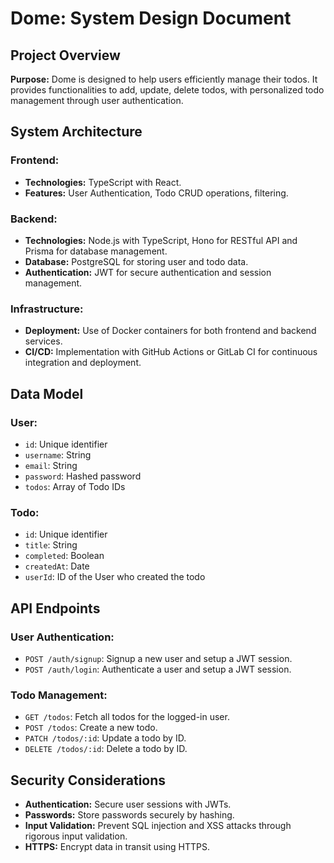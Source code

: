 # Dome: System Design Document

## Project Overview

**Purpose:**
Dome is designed to help users efficiently manage their todos. It provides functionalities to add, update, delete todos, with personalized todo management through user authentication.

## System Architecture

### Frontend:

- **Technologies:** TypeScript with React.
- **Features:** User Authentication, Todo CRUD operations, filtering.

### Backend:

- **Technologies:** Node.js with TypeScript, Hono for RESTful API and Prisma for database management.
- **Database:** PostgreSQL for storing user and todo data.
- **Authentication:** JWT for secure authentication and session management.

### Infrastructure:

- **Deployment:** Use of Docker containers for both frontend and backend services.
- **CI/CD:** Implementation with GitHub Actions or GitLab CI for continuous integration and deployment.

## Data Model

### User:

- `id`: Unique identifier
- `username`: String
- `email`: String
- `password`: Hashed password
- `todos`: Array of Todo IDs

### Todo:

- `id`: Unique identifier
- `title`: String
- `completed`: Boolean
- `createdAt`: Date
- `userId`: ID of the User who created the todo

## API Endpoints

### User Authentication:

- `POST /auth/signup`: Signup a new user and setup a JWT session.
- `POST /auth/login`: Authenticate a user and setup a JWT session.

### Todo Management:

- `GET /todos`: Fetch all todos for the logged-in user.
- `POST /todos`: Create a new todo.
- `PATCH /todos/:id`: Update a todo by ID.
- `DELETE /todos/:id`: Delete a todo by ID.

## Security Considerations

- **Authentication:** Secure user sessions with JWTs.
- **Passwords:** Store passwords securely by hashing.
- **Input Validation:** Prevent SQL injection and XSS attacks through rigorous input validation.
- **HTTPS:** Encrypt data in transit using HTTPS.